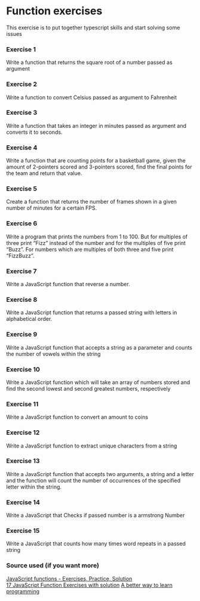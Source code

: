 # Function exercises
This exercise is to put together typescript skills and start solving some issues

### Exercise 1
Write a function that returns the square root of a number passed as argument

### Exercise 2
Write a function to convert Celsius passed as argument to Fahrenheit

### Exercise 3
Write a function that takes an integer in minutes passed as argument and converts it to seconds.

### Exercise 4
Write a function that are counting points for a basketball game, given the amount of 2-pointers scored and 3-pointers scored, find the final points for the team and return that value.

### Exercise 5
Create a function that returns the number of frames shown in a given number of minutes for a certain FPS.

### Exercise 6
Write a program that prints the numbers from 1 to 100. But for multiples of three print “Fizz” instead of the number and for the multiples of five print “Buzz”. For numbers which are multiples of both three and five print “FizzBuzz”.

### Exercise 7
Write a JavaScript function that reverse a number.

### Exercise 8
Write a JavaScript function that returns a passed string with letters in alphabetical order.

### Exercise 9
Write a JavaScript function that accepts a string as a parameter and counts the number of vowels within the string

### Exercise 10
Write a JavaScript function which will take an array of numbers stored and find the second lowest and second greatest numbers, respectively

### Exercise 11
Write a JavaScript function to convert an amount to coins

### Exercise 12
Write a JavaScript function to extract unique characters from a string

### Exercise 13
Write a JavaScript function that accepts two arguments, a string and a letter and the function will count the number of occurrences of the specified letter within the string.

### Exercise 14
Write a JavaScript that Checks if passed number is a armstrong Number

### Exercise 15
Write a JavaScript that counts how many times word repeats in a passed string

### Source used (if you want more)
[JavaScript functions - Exercises, Practice, Solution](https://www.w3resource.com/javascript-exercises/javascript-functions-exercises.php) <br>
[17 JavaScript Function Exercises with solution](https://contactmentor.com/js-function-exercises-solution/)
[A better way to learn programming](edabit.com)
